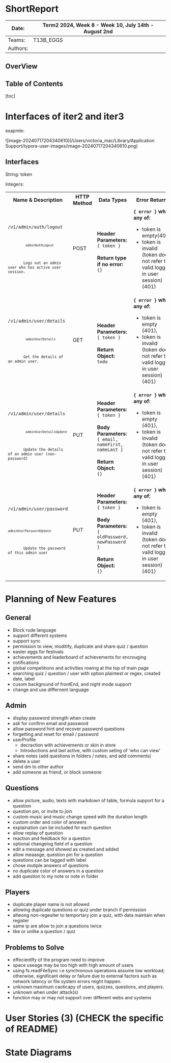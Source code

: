 # ShortReport

| Date:    | Term2 2024, Week 8 - Week 10, July 14th - August 2nd |
| -------- | ---------------------------------------------------- |
| Teams:   | T13B_EGGS                                            |
| Authors: |                                                      |

## OverView

## Table of Contents

[toc]

# Interfaces of iter2 and iter3

exapmle:

![image-20240717204340610](/Users/victoria_mac/Library/Application Support/typora-user-images/image-20240717204340610.png)

## Interfaces

String: token

Integers: 

<table>
  <tr>
    <th>Name & Description</th>
    <th style="width:17%">HTTP Method</th>
    <th style="width:25%">Data Types</th>
	<th style="width:32%">Error Returns</th>
  </tr>
  <tr>
    <td>
      <code>/v1/admin/auth/logout<code>
      <br /><br />
        <code>adminAuthLogout</code>
      <br /><br />
       Logs out an admin user who has active user session.
    </td>
    <td>
      POST
      <br /><br />
    </td>
    <td>
      <b>Header Parameters:
      </b><br />
      <code>{ token }</code>
      <br /><br />
      <b>Return type if no error:
      </b><br />
      <code>{}</code>
    </td>
    <td>
	  <b><code>{ error }</code> when any of: </b>
      <ul>
		    <li>token is empty(401),</li> 
        <li>token is invalid (token does not refer to valid logged in user session) (401)</li>
	  </ul>
    </td>
  </tr>
  <tr>
    <td>
      <code>/v1/admin/user/details<code>
      <br /><br />
        <code>adminUserDetails</code>
      <br /><br />
       Get the details of an admin user.
    </td>
    <td>
      GET
      <br /><br />
    </td>
    <td>
      <b>Header Parameters:
      </b><br />
      <code>{ token }</code>
      <br /><br />
      <b>Return Object:
      </b><br />
      <code>todo</code>
    </td>
    <td>
	  <b><code>{ error }</code> when any of: </b>
      <ul>
		    <li>token is empty (401),</li> 
        <li>token is invalid (token does not refer to valid logged in user session) (401)</li>
	  </ul>
    </td>
  </tr>
  <tr>
    <td>
      <code>/v1/admin/user/details<code>
      <br /><br />
        <code>adminUserDetailsUpdate</code>
      <br /><br />
       Update the details of an admin user (non-password)
    </td>
    <td>
      PUT
      <br /><br />
    </td>
    <td>
      <b>Header Parameters:
      </b><br />
      <code>{ token }</code>
      <br /><br />
      <b>Body Parameters:
      </b><br />
      <code>{ email, nameFirst, nameLast }</code>
      <br /><br />
      <b>Return Object:
      </b><br />
      <code>{}</code>
    </td>
    <td>
	  <b><code>{ error }</code> when any of: </b>
      <ul>
		    <li>token is empty (401),</li> 
        <li>token is invalid (token does not refer to valid logged in user session) (401)</li>
	  </ul>
    </td>
  </tr>
   <tr>
    <td>
      <code>/v1/admin/user/password<code>
      <br /><br />
        <code>adminUserPasswordUpdate</code>
      <br /><br />
       Update the password of this admin user
    </td>
    <td>
      PUT
      <br /><br />
    </td>
    <td>
      <b>Header Parameters:
      </b><br />
      <code>{ token }</code>
      <br /><br />
      <b>Body Parameters:
      </b><br />
      <code>{ oldPassword, newPassword }</code>
      <br /><br />
      <b>Return Object:
      </b><br />
      <code>{}</code>
    </td>
    <td>
	  <b><code>{ error }</code> when any of: </b>
      <ul>
		    <li>token is empty (401),</li> 
        <li>token is invalid (token does not refer to valid logged in user session) (401)</li>
	  </ul>
    </td>
  </tr>
</table>

# Planning of New Features

## General

- Block rude language
- support different systems
- support sync
- permission to view, moditify, duplicate and share quiz / question
- easter eggs for festivals
- achievements and leaderboard of achievements for encrouging
- notifications
- global competitions and activities rowing at the top of main page
- searching quiz / question / user with option plaintest or regex, created date, label
- cusom background of frontEnd, and night mode support
- change and use differnent language

## Admin

- display password strength when create
- ask for confirm email and password
- allow password hint and recover password questions
- forgetting and reset for email / password
- userProfile
  - decraction with achievements or skin in store
  - Introductions and last active, with custom seting of 'who can view'
- share notes (add questions in folders / notes, and add comments)
- delete a user
- send dm to other author
- add someone as friend, or block someone

## Questions

- allow picture, audio, texts with markdown of table, formula support for a question
- question pin, or invite to join
- custom music and music change speed with the duration length
- custom order and color of answers
- explaination can be included for each question
- allow replay of question
- reaction and feedback for a question
- optional changelog field of a question
- edit a message and showed as created and added
- allow meaasge, question pin for a question
- questions can be tagged with label
- chose mutiple answers of questions
- no duplicate color of answers in a question
- add question to my note or note in folder

## Players

- duplicate player name is not allowed
- allowing duplicate questions or quiz under branch if permission
- allwong non-regesiter to temportary join a quiz, with data maintain when register
- same ip are allow to join a questions twice
- like or unlike a question / quiz

## Problems to Solve

- effecientlfy of the program need to improve
- space useage may be too high with high amount of users
- using fs.readFileSync i.e synchronous operations assume low workload; otherwise, significant delay or failure due to external factors such as network latency or file system errors might happen.
- unknown maximum caoticapy of users, quizzes, questions, and players.
- unknown when under attack(s)
- function may or may not support over different webs and systems

# User Stories (3) (CHECK the specific of README)

# State Diagrams